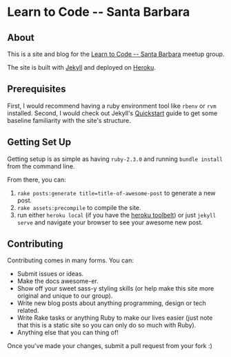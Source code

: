 # Learn to Code -- Santa Barbara

## About
This is a site and blog for the [Learn to Code -- Santa Barbara](http://www.meetup.com/learn-to-code-santa-barbara/) meetup group.

The site is built with [Jekyll](https://jekyllrb.com/) and deployed on [Heroku](https://heroku.com/).

## Prerequisites
First, I would recommend having a ruby environment tool like `rbenv` or `rvm` installed. Second, I would check out Jekyll's [Quickstart](https://jekyllrb.com/docs/quickstart/) guide to get some baseline familiarity with the site's structure.

## Getting Set Up
Getting setup is as simple as having `ruby-2.3.0` and running `bundle install` from the command line.

From there, you can:
1. `rake posts:generate title=title-of-awesome-post` to generate a new post.
2. `rake assets:precompile` to compile the site.
3. run either `heroku local` (if you have the [heroku toolbelt](https://toolbelt.heroku.com/)) or just `jekyll serve` and navigate your browser to see your awesome new post.

## Contributing
Contributing comes in many forms. You can:
* Submit issues or ideas.
* Make the docs awesome-er.
* Show off your sweet sass-y styling skills (or help make this site more original and unique to our group).
* Write new blog posts about anything programming, design or tech related.
* Write Rake tasks or anything Ruby to make our lives easier (just note that this is a static site so you can only do so much with Ruby).
* Anything else that you can thing of!

Once you've made your changes, submit a pull request from your fork :)
